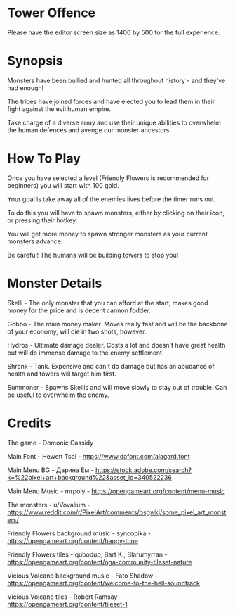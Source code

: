 # Tower Offence
Please have the editor screen size as 1400 by 500 for the full experience.

# Synopsis
Monsters have been bullied and hunted all throughout history - and they've had enough!

The tribes have joined forces and have elected you to lead them in their fight against the evil human empire.

Take charge of a diverse army and use their unique abilities to overwhelm the human defences and avenge our monster ancestors.

# How To Play

Once you have selected a level (Friendly Flowers is recommended for beginners) you will start with 100 gold.

Your goal is take away all of the enemies lives before the timer runs out.

To do this you will have to spawn monsters, either by clicking on their icon, or pressing their hotkey.

You will get more money to spawn stronger monsters as your current monsters advance.

Be careful! The humans will be building towers to stop you!

# Monster Details

Skelli - The only monster that you can afford at the start, makes good money for the price and is decent cannon fodder.

Gobbo - The main money maker. Moves really fast and will be the backbone of your economy, will die in two shots, however.

Hydros - Ultimate damage dealer. Costs a lot and doesn't have great health but will do immense damage to the enemy settlement.

Shronk - Tank. Expensive and can't do damage but has an abudance of health and towers will target him first.

Summoner - Spawns Skellis and will move slowly to stay out of trouble. Can be useful to overwhelm the enemy.

# Credits

The game - Domonic Cassidy

Main Font - Hewett Tsoi - https://www.dafont.com/alagard.font

Main Menu BG - Дарина Ем - https://stock.adobe.com/search?k=%22pixel+art+background%22&asset_id=340522236

Main Menu Music - mrpoly - https://opengameart.org/content/menu-music

The monsters - u/Vovalium - https://www.reddit.com/r/PixelArt/comments/osgwkj/some_pixel_art_monsters/

Friendly Flowers background music - syncopika - https://opengameart.org/content/happy-tune

Friendly Flowers tiles - qubodup, Bart K., Blarumyrran - https://opengameart.org/content/oga-community-tileset-nature

Vicious Volcano background music -  Fato Shadow - https://opengameart.org/content/welcome-to-the-hell-soundtrack

Vicious Volcano tiles - Robert Ramsay - https://opengameart.org/content/tileset-1
